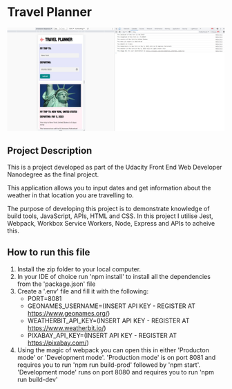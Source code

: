# Travel Planner

![Screenshot](src/client/images/Screenshot.jpg "Screenshot")

## Project Description

This is a project developed as part of the Udacity Front End Web Developer Nanodegree as the final project.

This application allows you to input dates and get information about the weather in that location you are travelling to.

The purpose of developing this project is to demonstrate knowledge of build tools, JavaScript, APIs, HTML and CSS. In this project I utilise Jest, Webpack, Workbox Service Workers, Node, Express and APIs to acheive this.

## How to run this file

1. Install the zip folder to your local computer.
2. In your IDE of choice run 'npm install' to install all the dependencies from the 'package.json' file
3. Create a '.env' file and fill it with the following:
    - PORT=8081
    - GEONAMES_USERNAME=(INSERT API KEY - REGISTER AT https://www.geonames.org/)
    - WEATHERBIT_API_KEY=(INSERT API KEY - REGISTER AT https://www.weatherbit.io/)
    - PIXABAY_API_KEY=(INSERT API KEY - REGISTER AT https://pixabay.com/)
4. Using the magic of webpack you can open this in either 'Producton mode' or 'Development mode'. 'Production mode' is on port 8081 and requires you to run 'npm run build-prod' followed by 'npm start'. 'Development mode' runs on port 8080 and requires you to run 'npm run build-dev'